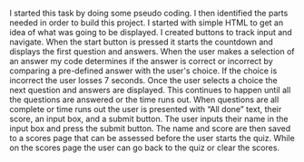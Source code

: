 
I started this task by doing some pseudo coding. I then identified the parts needed in order to build this project. I started with simple HTML to get an idea of what was going to be displayed. I created buttons to track input and navigate. When the start button is pressed it starts the countdown and displays the first question and answers. When the user makes a selection of an answer my code determines if the answer is correct or incorrect by comparing a pre-defined answer with the user's choice. If the choice is incorrect the user losses 7 seconds. Once the user selects a choice the next question and answers are displayed. This continues to happen until all the questions are answered or the time runs out. When questions are all complete or time runs out the user is presented with “All done” text, their score, an input box, and a submit button. The user inputs their name in the input box and press the submit button. The name and score are then saved to a scores page that can be assessed before the user starts the quiz. While on the scores page the user can go back to the quiz or clear the scores.   


